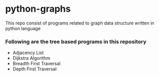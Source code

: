# python-graphs
This repo consist of programs related to graph data structure written in python language

### Following are the tree based programs in this repository  ###
* Adjacency List
* Dijkstra Algorithm
* Breadth First Traversal
* Depth First Traversal